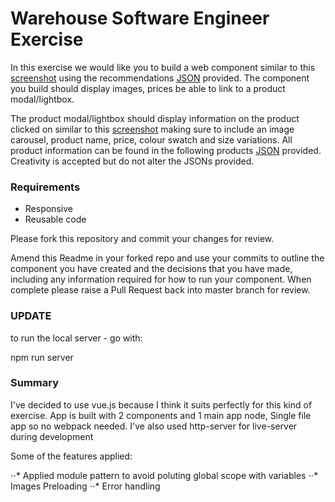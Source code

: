 # Warehouse Software Engineer Exercise

In this exercise we would like you to build a web component similar to this [screenshot](recommendations-screenshot.png) using the recommendations [JSON](data/recommendations.json) provided. The component you build should display images, prices be able to link to a product modal/lightbox.

The product modal/lightbox should display information on the product clicked on similar to this [screenshot](product-modal-screenshot.png) making sure to include an image carousel, product name, price, colour swatch and size variations. All product information can be found in the following products [JSON](data/product.json) provided. Creativity is accepted but do not alter the JSONs provided.

### Requirements

- Responsive
- Reusable code

Please fork this repository and commit your changes for review.

Amend this Readme in your forked repo and use your commits to outline the component you have created and the decisions that you have made, including any information required for how to run your component. When complete please raise a Pull Request back into master branch for review.

### UPDATE

to run the local server - go with:

npm run server

### Summary

I've decided to use vue.js because I think it suits perfectly for this kind of exercise.
App is built with 2 components and 1 main app node,
Single file app so no webpack needed.
I've also used http-server for live-server during development

Some of the features applied:

⋅⋅* Applied module pattern to avoid poluting global scope with variables
⋅⋅* Images Preloading
⋅⋅\* Error handling

